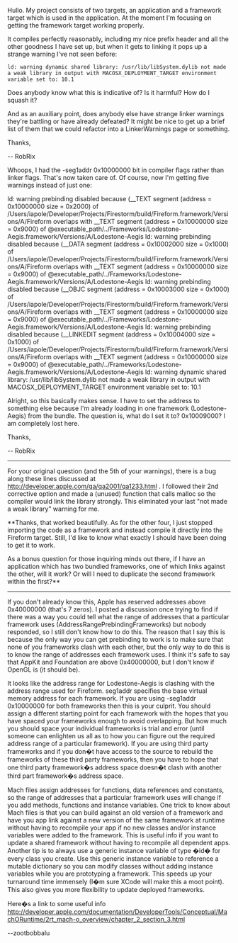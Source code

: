 Hullo. My project consists of two targets, an application and a framework target which is used in the application. At the moment I'm focusing on getting the framework target working properly.

It compiles perfectly reasonably, including my nice prefix header and all the other goodness I have set up, but when it gets to linking it pops up a strange warning I've not seen before:

    ld: warning dynamic shared library: /usr/lib/libSystem.dylib not made a weak library in output with MACOSX_DEPLOYMENT_TARGET environment variable set to: 10.1

Does anybody know what this is indicative of? Is it harmful? How do I squash it?

And as an auxiliary point, does anybody else have strange linker warnings they're battling or have already defeated? It might be nice to get up a brief list of them that we could refactor into a LinkerWarnings page or something.

Thanks,

-- RobRix

Whoops, I had the     -seg1addr 0x10000000 bit in compiler flags rather than linker flags. That's now taken care of. Of course, now I'm getting five warnings instead of just one:

    
ld: warning prebinding disabled because (__TEXT segment (address = 0x10000000 size = 0x2000) 
        of /Users/iapole/Developer/Projects/Firestorm/build/Fireform.framework/Versions/A/Fireform 
        overlaps with __TEXT segment (address = 0x10000000 size = 0x9000) 
        of @executable_path/../Frameworks/Lodestone-Aegis.framework/Versions/A/Lodestone-Aegis
ld: warning prebinding disabled because (__DATA segment (address = 0x10002000 size = 0x1000) 
        of /Users/iapole/Developer/Projects/Firestorm/build/Fireform.framework/Versions/A/Fireform 
        overlaps with __TEXT segment (address = 0x10000000 size = 0x9000) 
        of @executable_path/../Frameworks/Lodestone-Aegis.framework/Versions/A/Lodestone-Aegis
ld: warning prebinding disabled because (__OBJC segment (address = 0x10003000 size = 0x1000) 
        of /Users/iapole/Developer/Projects/Firestorm/build/Fireform.framework/Versions/A/Fireform 
        overlaps with __TEXT segment (address = 0x10000000 size = 0x9000) 
        of @executable_path/../Frameworks/Lodestone-Aegis.framework/Versions/A/Lodestone-Aegis
ld: warning prebinding disabled because (__LINKEDIT segment (address = 0x10004000 size = 0x1000) 
        of /Users/iapole/Developer/Projects/Firestorm/build/Fireform.framework/Versions/A/Fireform 
        overlaps with __TEXT segment (address = 0x10000000 size = 0x9000) 
        of @executable_path/../Frameworks/Lodestone-Aegis.framework/Versions/A/Lodestone-Aegis
ld: warning dynamic shared library: /usr/lib/libSystem.dylib not made a weak library in output 
        with MACOSX_DEPLOYMENT_TARGET environment variable set to: 10.1


Alright, so this basically makes sense. I have to set the address to something else because I'm already loading in one framework (Lodestone-Aegis) from the bundle. The question is, what do I set it to? 0x10009000? I am completely lost here.

Thanks,

-- RobRix

----
For your original question (and the 5th of your warnings), there is a bug along these lines discussed at http://developer.apple.com/qa/qa2001/qa1233.html . I followed their 2nd corrective option and made a (unused) function that calls malloc so the compiler would link the library strongly. This eliminated your last "not made a weak library" warning for me.

**Thanks, that worked beautifully. As for the other four, I just stopped importing the code as a framework and instead compile it directly into the Fireform target. Still, I'd like to know what exactly I should have been doing to get it to work.

As a bonus question for those inquiring minds out there, if I have an application which has two bundled frameworks, one of which links against the other, will it work? Or will I need to duplicate the second framework within the first?**

----

If you don't already know this, Apple has reserved addresses above 0x40000000 (that's 7 zeros). I posted a discussion once trying to find if there was a way you could tell what the range of addresses that a particular framework uses (AddressRangePrebindingFrameworks) but nobody responded, so I still don't know how to do this. The reason that I say this is because the only way you can get prebinding to work is to make sure that none of you frameworks clash with each other, but the only way to do this is to know the range of addresses each framework uses. I think it's safe to say that AppKit and Foundation are above 0x40000000, but I don't know if OpenGL is (it should be).  

It looks like the address range for Lodestone-Aegis is clashing with the address range used for Fireform.     seg1addr specifies the base virtual memory address for each framework. If you are using     -seg1addr 0x10000000 for both frameworks then this is your culprit. You should assign a different starting point for each framework with the hopes that you have spaced your frameworks enough to avoid overlapping. But how much you should space your individual frameworks is trial and error (until someone can enlighten us all as to how you can figure out the required address range of a particular framework). If you are using third party frameworks and if you don�t have access to the source to rebuild the frameworks of these third party frameworks, then you have to hope that one third party framework�s address space doesn�t clash with another third part framework�s address space. 

Mach files assign addresses for functions, data references and constants, so the range of addresses that a particular framework uses will change if you add methods, functions and instance variables. One trick to know about Mach files is that you can build against an old version of a framework and have you app link against a new version of the same framework at runtime without having to recompile your app if no new classes and/or instance variables were added to the framework. This is useful info if you want to update a shared framework without having to recompile all dependent apps. Another tip is to always use a generic instance variable of type �id� for every class you create. Use this generic instance variable to reference a mutable dictionary so you can modify classes without adding instance variables while you are prototyping a framework. This speeds up your turnaround time immensely (I�m sure XCode will make this a moot point). This also gives you more flexibility to update deployed frameworks. 

Here�s a link to some useful info http://developer.apple.com/documentation/DeveloperTools/Conceptual/MachORuntime/2rt_mach-o_overview/chapter_2_section_3.html

--zootbobbalu
